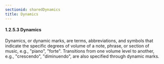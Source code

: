 ```yaml
---
sectionid: sharedDynamics
title: Dynamics
---
```



<h4 id="sharedDynamics">
   <span class="headingNumber">1.2.5.3</span>
   <span class="head">Dynamics</span>
</h4>
Dynamics, or dynamic marks, are terms, abbreviations, and symbols that indicate the
specific degrees of volume of a note, phrase, or section of music, e.g., "piano",
"forte".
Transitions from one volume level to another, e.g., "crescendo", "diminuendo", are
also
specified through dynamic marks.



<span class="specList">
   
   <span class="specDesc"></span>
   
</span>


